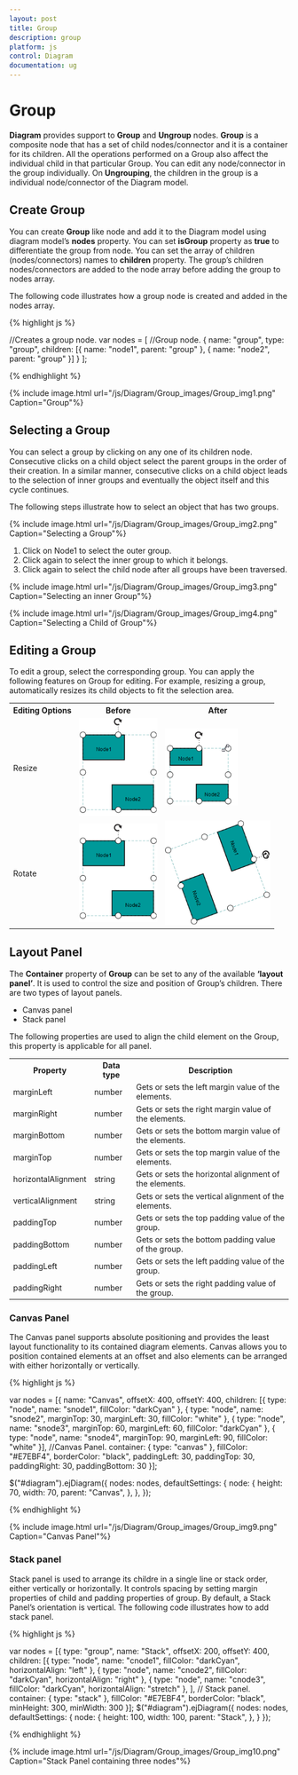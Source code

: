 ```yaml
---
layout: post
title: Group
description: group
platform: js
control: Diagram
documentation: ug
---
```


# Group

**Diagram** provides support to **Group** and **Ungroup** nodes. **Group** is a composite node that has a set of child nodes/connector and it is a container for its children. All the operations performed on a Group also affect the individual child in that particular Group. You can edit any node/connector in the group individually. On **Ungrouping**, the children in the group is a individual node/connector of the Diagram model. 

## Create Group

You can create **Group** like node and add it to the Diagram model using diagram model’s **nodes** property. You can set **isGroup** property as **true** to differentiate the group from node. You can set the array of children (nodes/connectors) names to **children** property. The group’s children nodes/connectors are added to the node array before adding the group to nodes array. 

The following code illustrates how a group node is created and added in the nodes array.

{% highlight js %}

//Creates a group node.
var nodes = [
   //Group node.
   {
      name: "group",
      type: "group",
      children: [{
         name: "node1",
         parent: "group"
      }, {
         name: "node2",
         parent: "group"
      }]
   }
];

{% endhighlight %}

{% include image.html url="/js/Diagram/Group_images/Group_img1.png" Caption="Group"%}

## Selecting a Group

You can select a group by clicking on any one of its children node. Consecutive clicks on a child object select the parent groups in the order of their creation. In a similar manner, consecutive clicks on a child object leads to the selection of inner groups and eventually the object itself and this cycle continues.

The following steps illustrate how to select an object that has two groups.

{% include image.html url="/js/Diagram/Group_images/Group_img2.png" Caption="Selecting a Group"%}

1. Click on Node1 to select the outer group.
2. Click again to select the inner group to which it belongs.
3. Click again to select the child node after all groups have been traversed.

{% include image.html url="/js/Diagram/Group_images/Group_img3.png" Caption="Selecting an inner Group"%}

{% include image.html url="/js/Diagram/Group_images/Group_img4.png" Caption="Selecting a Child of Group"%}

## Editing a Group

To edit a group, select the corresponding group. You can apply the following features on Group for editing. For example, resizing a group, automatically resizes its child objects to fit the selection area.

<table>
<tr>
<th>
Editing Options</th><th>
Before </th><th>
After</th></tr>
<tr>
<td>
Resize</td><td>
<img src="/js/Diagram/Group_images/Group_img5.png" alt="" width="141pt" height="177pt"/></td><td>
<img src="/js/Diagram/Group_images/Group_img6.png" alt="" width="131pt" height="139pt"/></td></tr>
<tr>
<td>
Rotate</td><td>
<img src="/js/Diagram/Group_images/Group_img7.png" alt="" width="141pt" height="177pt"/></td><td>
<img src="/js/Diagram/Group_images/Group_img8.png" alt="" width="190pt" height="188pt"/></td></tr>
</table>


## Layout Panel

The **Container** property of **Group** can be set to any of the available **‘layout panel’**. It is used to control the size and position of Group’s children. There are two types of layout panels.

* Canvas panel 
* Stack panel

The following properties are used to align the child element on the Group, this property is applicable for all panel.

<table>
<tr>
<th>
Property</th><th>
Data type</th><th>
Description</th></tr>
<tr>
<td>
marginLeft</td><td>
number</td><td>
Gets or sets the left margin value of the elements.</td></tr>
<tr>
<td>
marginRight</td><td>
number</td><td>
Gets or sets the right margin value of the elements.</td></tr>
<tr>
<td>
marginBottom</td><td>
number</td><td>
Gets or sets the bottom margin value of the elements.</td></tr>
<tr>
<td>
marginTop</td><td>
number</td><td>
Gets or sets the top margin value of the elements.</td></tr>
<tr>
<td>
horizontalAlignment</td><td>
string</td><td>
Gets or sets the horizontal alignment of the elements.</td></tr>
<tr>
<td>
verticalAlignment</td><td>
string</td><td>
Gets or sets the vertical alignment of the elements.</td></tr>
<tr>
<td>
paddingTop</td><td>
number</td><td>
Gets or sets the top padding value of the group.</td></tr>
<tr>
<td>
paddingBottom</td><td>
number</td><td>
Gets or sets the bottom padding value of the group.</td></tr>
<tr>
<td>
paddingLeft</td><td>
number</td><td>
Gets or sets the left padding value of the group.</td></tr>
<tr>
<td>
paddingRight</td><td>
number</td><td>
Gets or sets the right padding value of the group.</td></tr>
</table>


### Canvas Panel

The Canvas panel supports absolute positioning and provides the least layout functionality to its contained diagram elements. Canvas allows you to position contained elements at an offset and also elements can be arranged with either horizontally or vertically.

{% highlight js %}

var nodes = [{
   name: "Canvas",
   offsetX: 400,
   offsetY: 400,
   children: [{
      type: "node",
      name: "snode1",
      fillColor: "darkCyan"
   }, {
      type: "node",
      name: "snode2",
      marginTop: 30,
      marginLeft: 30,
      fillColor: "white"
   }, {
      type: "node",
      name: "snode3",
      marginTop: 60,
      marginLeft: 60,
      fillColor: "darkCyan"
   }, {
      type: "node",
      name: "snode4",
      marginTop: 90,
      marginLeft: 90,
      fillColor: "white"
   }],
   //Canvas Panel.
   container: {
      type: "canvas"
   },
   fillColor: "#E7EBF4",
   borderColor: "black",
   paddingLeft: 30,
   paddingTop: 30,
   paddingRight: 30,
   paddingBottom: 30
}];

$("#diagram").ejDiagram({
   nodes: nodes,
   defaultSettings: {
      node: {
         height: 70,
         width: 70,
         parent: "Canvas",
      },
   },
});

{% endhighlight %}

{% include image.html url="/js/Diagram/Group_images/Group_img9.png" Caption="Canvas Panel"%}

### Stack panel

Stack panel is used to arrange its childre in a single line or stack order, either vertically or horizontally. It controls spacing by setting margin properties of child and padding properties of group. By default, a Stack Panel’s orientation is vertical. The following code illustrates how to add stack panel.

{% highlight js %}

var nodes = [{
   type: "group",
   name: "Stack",
   offsetX: 200,
   offsetY: 400,
   children: [{
      type: "node",
      name: "cnode1",
      fillColor: "darkCyan",
      horizontalAlign: "left"
   }, {
      type: "node",
      name: "cnode2",
      fillColor: "darkCyan",
      horizontalAlign: "right"
   }, {
      type: "node",
      name: "cnode3",
      fillColor: "darkCyan",
      horizontalAlign: "stretch"
   }, ],
   // Stack panel.
   container: {
      type: "stack"
   },
   fillColor: "#E7EBF4",
   borderColor: "black",
   minHeight: 300,
   minWidth: 300
}];
$("#diagram").ejDiagram({
   nodes: nodes,
   defaultSettings: {
      node: {
         height: 100,
         width: 100,
         parent: "Stack",
      },
   }
});

{% endhighlight %}

{% include image.html url="/js/Diagram/Group_images/Group_img10.png" Caption="Stack Panel containing three nodes"%}
